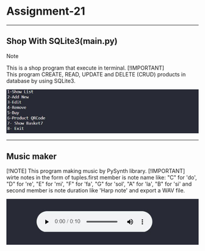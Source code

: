 # Assignment-21
---
## Shop With SQLite3(main.py)
> [!NOTE]
> This is a shop program that execute in terminal.
[!IMPORTANT]  
This program CREATE, READ, UPDATE and DELETE (CRUD) products in database by using SQLite3.

![shop program](./1.JPG)

---
## Music maker
[!NOTE]
This program making music by PySynth library.
[!IMPORTANT]
wirte notes in the form of tuples.first member is note name like: "C" for 'do', "D" for 're', "E" for 'mi', "F" for 'fa', "G" for 'sol', "A" for 'la', "B" for 'si' and second member is note duration like 'Harp note' and export a WAV file.

![PySynth](./2.JPG)
